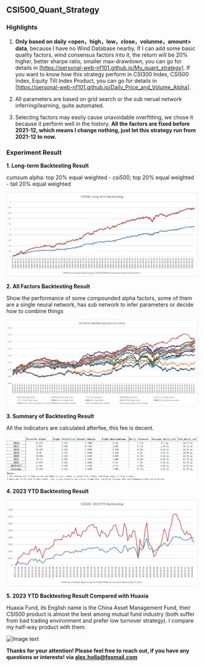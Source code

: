 ## CSI500_Quant_Strategy

### Highlights
1. **Only based on daily <open，high，low，close，volunme，amount> data**, because I have no Wind Database nearby. If I can add some basic quality factors, wind consensus factors into it, the return will be 20% higher, better sharpe ratio, smaller max-drawdown, you can go for details in [https://personal-web-nf101.github.io/My_quant_strategy]. If you want to know how this strategy perform in CSI300 Index, CSI500 Index, Equity Tilt Index Product, you can go for details in [https://personal-web-nf101.github.io/Daily_Price_and_Volume_Alpha].
   
2. All parameters are based on grid search or the sub nerual network inferring/learning, quite automated.

3. Selecting factors may easily cause unavoidable overfitting, we chose it because it perform well in the history. **All the factors are fixed before 2021-12, which means I change nothing, just let this strategy run from 2021-12 to now.**

### Experiment Result

**1. Long-term Backtesting Result**

cumsum alpha: top 20% equal weighted - csi500; top 20% equal weighted - tail 20% equal weighted

![Image text](https://github.com/Neural-Finance/CSI500_Quant_Strategy/blob/main/CSI500_Long-term%20Backtesting.png)

**2. All Factors Backtesting Result**

Show the performance of some compounded alpha factors, some of them are a single neural network, has sub network to infer parameters or decide how to combine things

![Image text](https://github.com/Neural-Finance/CSI500_Quant_Strategy/blob/main/CSI500_all_factors%20Backtesting.png)

**3. Summary of Backtesting Result**

All the indicators are calculated afterfee, this fee is decent.

![Image text](https://github.com/Neural-Finance/CSI500_Quant_Strategy/blob/main/CSI500_Table%20Backtesting.png)

**4. 2023 YTD Backtesting Result**

![Image text](https://github.com/Neural-Finance/CSI500_Quant_Strategy/blob/main/CSI500_YTD%20Backtesting.png)

**5. 2023 YTD Backtesting Result Compared with Huaxia**

Huaxia Fund, its English name is the China Asset Management Fund, their CSI500 product is almost the best among mutual fund industry (both suffer from bad trading environment and prefer low turnover strategy). I compare my half-way product with them.

![Image text](https://github.com/Neural-Finance/CSI500_Quant_Strategy/blob/main/CSI500__compare_with_huaxia.png)

**Thanks for your attention! Please feel free to reach out, if you have any questions or interests! via alex.holla@foxmail.com** 
